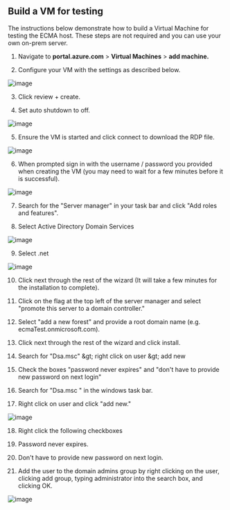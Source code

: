 ## Build a VM for testing

The instructions below demonstrate how to build a Virtual Machine for testing the ECMA host. These steps are not required and you can use your own on-prem server.

1. Navigate to  **portal.azure.com** > **Virtual Machines** > **add machine.**

2. Configure your VM with the settings as described below.

![image](https://user-images.githubusercontent.com/36525136/110341848-a3f35580-7fdf-11eb-9fd7-c3ac4038275a.png)


3. Click review + create.

4. Set auto shutdown to off.

![image](https://user-images.githubusercontent.com/36525136/110341897-b1a8db00-7fdf-11eb-967f-4eefe1ac18dd.png)


5. Ensure the VM is started and click connect to download the RDP file.

![image](https://user-images.githubusercontent.com/36525136/110341968-c1282400-7fdf-11eb-994b-08cc9274c250.png)


6. When prompted sign in with the username / password you provided when creating the VM (you may need to wait for a few minutes before it is successful).

![image](https://user-images.githubusercontent.com/36525136/110342025-d0a76d00-7fdf-11eb-9249-0d07b718a8b5.png)


7. Search for the &quot;Server manager&quot; in your task bar and click &quot;Add roles and features&quot;.

8. Select Active Directory Domain Services

![image](https://user-images.githubusercontent.com/36525136/110342065-dac96b80-7fdf-11eb-9df8-a3e6c1a3e385.png)

9. Select .net

![image](https://user-images.githubusercontent.com/36525136/110342109-e61c9700-7fdf-11eb-8cb2-4bc82adb6cab.png)


10. Click next through the rest of the wizard (It will take a few minutes for the installation to complete).

11. Click on the flag at the top left of the server manager and select &quot;promote this server to a domain controller.&quot;

12. Select &quot;add a new forest&quot; and provide a root domain name (e.g. ecmaTest.onmicrosoft.com).

13. Click next through the rest of the wizard and click install.

14. Search for &quot;Dsa.msc&quot; \&gt; right click on user \&gt; add new

15. Check the boxes &quot;password never expires&quot; and &quot;don&#39;t have to provide new password on next login&quot;

16. Search for &quot;Dsa.msc &quot; in the windows task bar.

17. Right click on user and click &quot;add new.&quot;

![image](https://user-images.githubusercontent.com/36525136/110342162-f2a0ef80-7fdf-11eb-9fa9-49c3daaa2450.png)

18. Right click the following checkboxes

19. Password never expires.

20. Don&#39;t have to provide new password on next login.

21. Add the user to the domain admins group by right clicking on the user, clicking add group, typing administrator into the search box, and clicking OK.

![image](https://user-images.githubusercontent.com/36525136/110342207-fdf41b00-7fdf-11eb-81c6-3e3cc92f9cf8.png)

